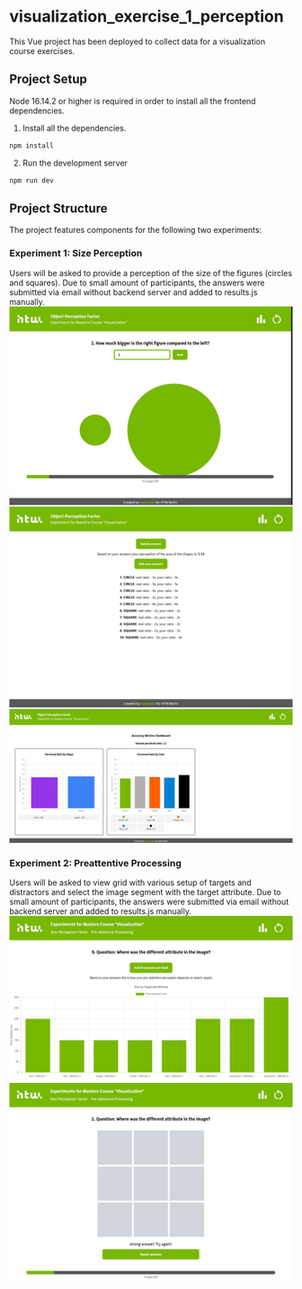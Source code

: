 # visualization_exercise_1_perception

This Vue project has been deployed to collect data for a visualization course exercises.

## Project Setup

Node 16.14.2 or higher is required in order to install all the frontend dependencies.
1. Install all the dependencies.
```sh
npm install
```
2. Run the development server
```sh
npm run dev
``` 

## Project Structure
The project features components for the following two experiments:

### Experiment 1: Size Perception
Users will be asked to provide a perception of the size of the figures (circles and squares).
Due to small amount of participants, the answers were submitted via email without backend server and added to results.js manually.
![](./public/screenshot_1.JPG)
![](./public/screenshot_2.JPG)
![](./public/screenshot_3.JPG)

### Experiment 2: Preattentive Processing
Users will be asked to view grid with various setup of targets and distractors and select the image segment with the target attribute.
Due to small amount of participants, the answers were submitted via email without backend server and added to results.js manually.
![](./public/screenshot_4.JPG)
![](./public/screenshot_5.JPG)

